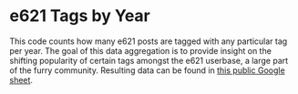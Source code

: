 # e621 Tags by Year
This code counts how many e621 posts are tagged with any particular tag per year.
The goal of this data aggregation is to provide insight on the shifting popularity of certain tags amongst the e621 userbase, a large part of the furry community.
Resulting data can be found in [this public Google sheet](https://docs.google.com/spreadsheets/d/1QTvdLwxiuVKaLLFB9324rxIpNleKV_d6Rsh7WAAp_K0/).
